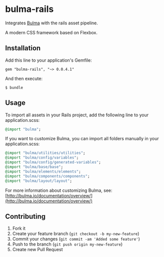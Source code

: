 # bulma-rails

Integrates [Bulma](http://bulma.io/) with the rails asset pipeline.

A modern CSS framework based on Flexbox.

## Installation

Add this line to your application's Gemfile:

    gem "bulma-rails", "~> 0.0.4.1"

And then execute:

    $ bundle

## Usage

To import all assets in your Rails project, add the following line to your application.scss:
``` ruby
@import "bulma";
```

If you want to customize Bulma, you can import all folders manually in your application.scss:

``` ruby
@import "bulma/utilities/utilities";
@import "bulma/config/variables";
@import "bulma/config/generated-variables";
@import "bulma/base/base";
@import "bulma/elements/elements";
@import "bulma/components/components";
@import "bulma/layout/layout";
```

For more information about customizing Bulma, see: [http://bulma.io/documentation/overview/](http://bulma.io/documentation/overview/)

## Contributing

1. Fork it
2. Create your feature branch (`git checkout -b my-new-feature`)
3. Commit your changes (`git commit -am 'Added some feature'`)
4. Push to the branch (`git push origin my-new-feature`)
5. Create new Pull Request
